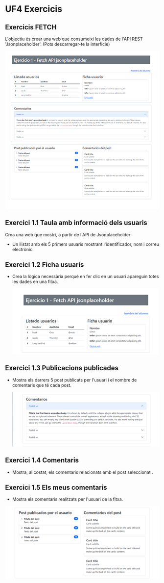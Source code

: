 # UF4 Exercicis
## Exercicis FETCH
L'objectiu és crear una web que consumeixi les dades de l'API REST 'Jsonplaceholder'. 
(Pots descarregar-te la interficie)

![alt text](image-3.png)

## Exercici 1.1 Taula amb informació dels usuaris
Crea una web que mostri, a partir de l'API de Jsonplaceholder:
- Un llistat amb els 5 primers usuaris mostrant l'identificador, nom i correu electrònic.
## Exercici 1.2 Ficha usuaris
- Crea la lògica necessària perquè en fer clic en un usuari apareguin totes les dades en una fitxa.

  ![alt text](image.png)

## Exercici 1.3 Publicacions publicades
- Mostra els darrers 5 post publicats per l'usuari i el nombre de comentaris que té cada post.
  
  ![alt text](image-1.png)

## Exercici 1.4 Comentaris
- Mostra, al costat, els comentaris relacionats amb el post seleccionat .
## Exercici 1.5 Els meus comentaris
- Mostra els comentaris realitzats per l'usuari de la fitxa.

![alt text](image-2.png)